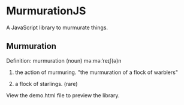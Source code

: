 # MurmurationJS

A JavaScript library to murmurate things.

## Murmuration

Definition: 
murmuration (noun)
məːməːˈreɪʃ(ə)n

1. the action of murmuring.
"the murmuration of a flock of warblers"

2. a flock of starlings. (rare)


View the demo.html file to preview the library.